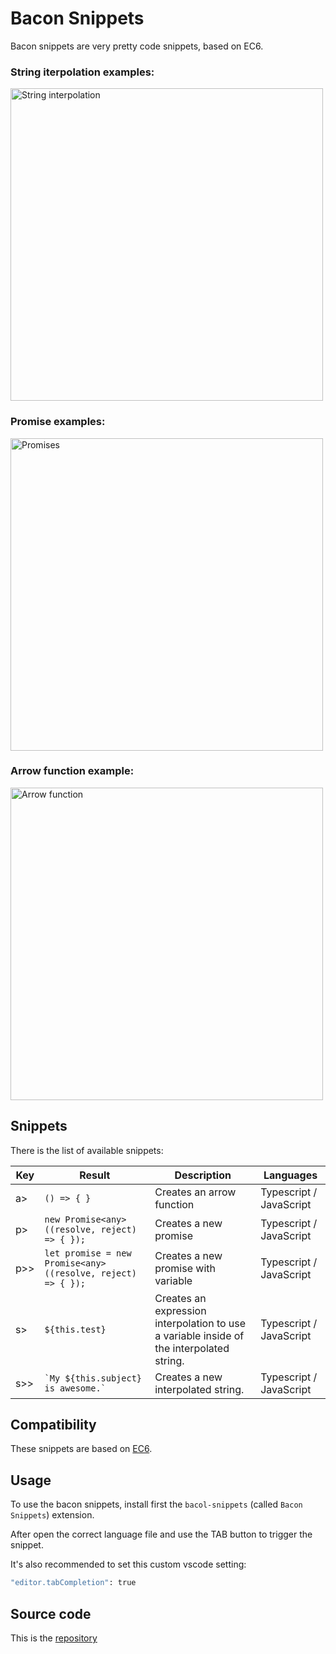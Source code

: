 # Bacon Snippets

Bacon snippets are very pretty code snippets, based on EC6.

### String iterpolation examples:
<img src="https://media.giphy.com/media/1qYhirOfgLjRSP6kH5/giphy.gif" title="String interpolation" width="500px">

### Promise examples:
<img src="https://media.giphy.com/media/Lqx1g08cht2mL77HoP/giphy.gif" title="Promises" width="500px">

### Arrow function example:
<img src="https://media.giphy.com/media/1BhGnRQhWyKrRm6SYc/giphy.gif" title="Arrow function" width="500px">

## Snippets

There is the list of available snippets:

| Key | Result | Description | Languages |
| --------- | ------ | --------- | ------ |
| a> | ``` () => { } ``` | Creates an arrow function | Typescript / JavaScript |
| p> | ``` new Promise<any> ((resolve, reject) => { }); ``` | Creates a new promise | Typescript / JavaScript |
| p>> | ``` let promise = new Promise<any> ((resolve, reject) => { }); ``` | Creates a new promise with variable | Typescript / JavaScript |
| s> | ``` ${this.test} ``` | Creates an expression interpolation to use a variable inside of the interpolated string. | Typescript / JavaScript |
| s>> | ``` `My ${this.subject} is awesome.` ``` | Creates a new interpolated string. | Typescript / JavaScript |

## Compatibility
These snippets are based on [EC6][ec-6].


## Usage
To use the bacon snippets, install first the ``` bacol-snippets ``` (called ``` Bacon Snippets ```) extension.

After open the correct language file and use the TAB button to trigger the snippet.

It's also recommended to set this custom vscode setting:
```sh
"editor.tabCompletion": true
```

## Source code

This is the [repository][git-repo-url]



   [git-repo-url]: <https://github.com/npacucci/bacol-snippets>
   [ec-6]: <http://es6-features.org/#TypedArrays>
